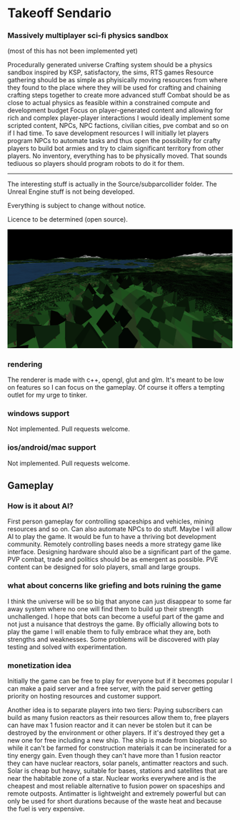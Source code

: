 # Takeoff Sendario

### Massively multiplayer sci-fi physics sandbox

(most of this has not been implemented yet)

Procedurally generated universe
Crafting system should be a physics sandbox inspired by KSP, satisfactory, the sims, RTS games
Resource gathering should be as simple as phyisically moving resources from where they found to the place where they will be used for crafting and chaining crafting steps together to create more advanced stuff
Combat should be as close to actual physics as feasible within a constrained compute and development budget
Focus on player-generated content and allowing for rich and complex player-player interactions
I would ideally implement some scripted content, NPCs, NPC factions, civilian cities, pve combat and so on if I had time.
To save development resources I will initially let players program NPCs to automate tasks and thus open the possibility for crafty players to build bot armies and try to claim significant territory from other players.
No inventory, everything has to be physically moved.
That sounds tediuous so players should program robots to do it for them.

----

The interesting stuff is actually in the Source/subparcollider folder.
The Unreal Engine stuff is not being developed.

Everything is subject to change without notice.

Licence to be determined (open source).


![screenshot](/Takeoff_000.jpg?raw=true "")



### rendering
The renderer is made with c++, opengl, glut and glm. It's meant to be low on features so I can focus on the gameplay. Of course it offers a tempting outlet for my urge to tinker.


### windows support
Not implemented. Pull requests welcome.

### ios/android/mac support
Not implemented. Pull requests welcome.

## Gameplay

### How is it about AI?

First person gameplay for controlling spaceships and vehicles, mining resources and so on. Can also automate NPCs
to do stuff. Maybe I will allow AI to play the game. It would be fun to have a thriving bot development community.
Remotely controlling bases needs a more strategy game like interface.
Designing hardware should also be a significant part of the game.
PVP combat, trade and politics should be as emergent as possible.
PVE content can be designed for solo players, small and large groups.


### what about concerns like griefing and bots ruining the game

I think the universe will be so big that anyone can just disappear to some far away system where no one will find them to build up their strength unchallenged.
I hope that bots can become a useful part of the game and not just a nuisance that destroys the game. By officially allowing bots to play the game I will enable them to fully embrace what they are, both strengths and weaknesses.
Some problems will be discovered with play testing and solved with experimentation.


### monetization idea

Initially the game can be free to play for everyone but if it becomes popular I can make a paid server and a free server, with the paid server getting priority on hosting resources and customer support.

Another idea is to separate players into two tiers: Paying subscribers can build as many fusion reactors as their resources allow them to, free players can have max 1 fusion reactor and it can never be stolen but it can be destroyed by the environment or other players. If it's destroyed they get a new one for free including a new ship. The ship is made from bioplastic so while it can't be farmed for construction materials it can be incinerated for a tiny energy gain. Even though they can't have more than 1 fusion reactor they can have nuclear reactors, solar panels, antimatter reactors and such. Solar is cheap but heavy, suitable for bases, stations and satellites that are near the habitable zone of a star. Nuclear works everywhere and is the cheapest and most reliable alternative to fusion power on spaceships and remote outposts. Antimatter is lightweight and extremely powerful but can only be used for short durations because of the waste heat and because the fuel is very expensive.








